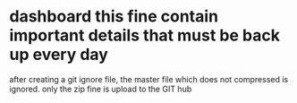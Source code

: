 # dashboard this fine contain important details that must be back up every day
after creating a git ignore file, the master file which does not compressed is ignored. only the zip fine is upload to  the GIT hub
